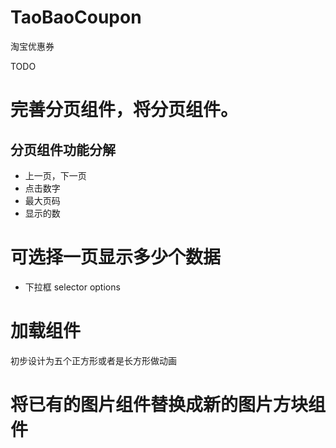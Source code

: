 # TaoBaoCoupon
淘宝优惠券

TODO
# 完善分页组件，将分页组件。
## 分页组件功能分解
- 上一页，下一页
- 点击数字
- 最大页码
- 显示的数

# 可选择一页显示多少个数据
- 下拉框 selector options

# 加载组件

初步设计为五个正方形或者是长方形做动画

# 将已有的图片组件替换成新的图片方块组件
